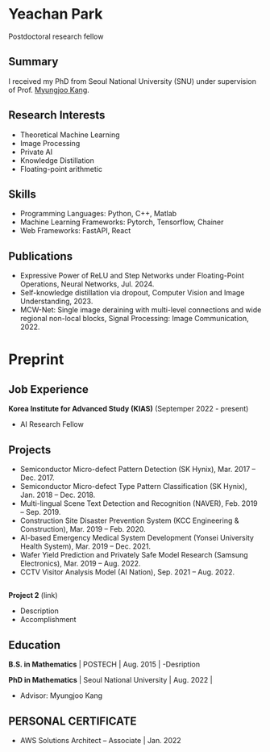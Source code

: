 # Yeachan Park
Postdoctoral research fellow

## Summary
I received my PhD from Seoul National University (SNU) under supervision of Prof. [Myungjoo Kang](https://www.ncia.snu.ac.kr/general-5-1). 

## Research Interests 
- Theoretical Machine Learning
- Image Processing
- Private AI
- Knowledge Distillation 
- Floating-point arithmetic

## Skills
- Programming Languages: Python, C++, Matlab
- Machine Learning Frameworks: Pytorch, Tensorflow, Chainer
- Web Frameworks: FastAPI, React

## Publications
-  Expressive Power of ReLU and Step Networks under Floating-Point Operations, Neural Networks, Jul. 2024. 
-  Self-knowledge distillation via dropout, Computer Vision and Image Understanding, 2023. 
-  MCW-Net: Single image deraining with multi-level connections and wide regional non-local blocks, Signal Processing: Image Communication, 2022.

  
# Preprint

## Job Experience
**Korea Institute for Advanced Study (KIAS)** (Septemper 2022 - present)   
- AI Research Fellow 



## Projects
- Semiconductor Micro-defect Pattern Detection (SK Hynix), Mar. 2017 – Dec. 2017.
- Semiconductor Micro-defect Type Pattern Classification (SK Hynix), Jan. 2018 – Dec. 2018.
- Multi-lingual Scene Text Detection and Recognition (NAVER), Feb. 2019 – Sep. 2019.
- Construction Site Disaster Prevention System (KCC Engineering & Construction), Mar. 2019 – Feb. 2020.
- AI-based Emergency Medical System Development (Yonsei University Health System), Mar. 2019 – Dec. 2021.
- Wafer Yield Prediction and Privately Safe Model Research (Samsung Electronics), Mar. 2019 – Aug. 2022.
- CCTV Visitor Analysis Model (AI Nation), Sep. 2021 – Aug. 2022.

##
**Project 2** (link)
- Description 
- Accomplishment

## Education
**B.S. in Mathematics** | POSTECH | Aug. 2015 |
 -Desription

**PhD in Mathematics** | Seoul National University | Aug. 2022 | 
 - Advisor: Myungjoo Kang

## PERSONAL CERTIFICATE
- AWS Solutions Architect – Associate |  Jan. 2022

